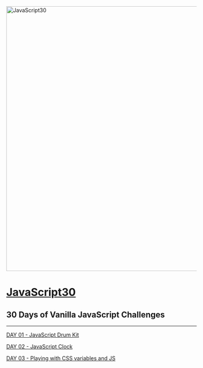 <img src="https://javascript30.com/images/JS3-social-share.png" alt="JavaScript30" width="700">

# [JavaScript30](https://javascript30.com/)

## **30 Days of Vanilla JavaScript Challenges**
---

[DAY 01 - JavaScript Drum Kit](https://github.com/10xOXR/JavaScript30/blob/master/day01/)

[DAY 02 - JavaScript Clock](https://github.com/10xOXR/JavaScript30/blob/master/day02/)

[DAY 03 - Playing with CSS variables and JS](https://github.com/10xOXR/JavaScript30/blob/master/day03/)
